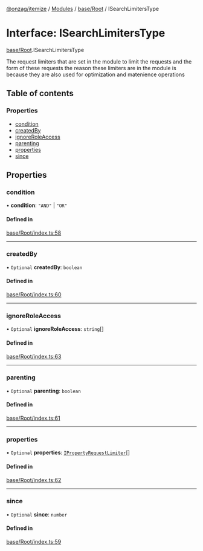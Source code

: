 [@onzag/itemize](../README.md) / [Modules](../modules.md) / [base/Root](../modules/base_Root.md) / ISearchLimitersType

# Interface: ISearchLimitersType

[base/Root](../modules/base_Root.md).ISearchLimitersType

The request limiters that are set in the module
to limit the requests and the form of these requests
the reason these limiters are in the module is because
they are also used for optimization and matenience operations

## Table of contents

### Properties

- [condition](base_Root.ISearchLimitersType.md#condition)
- [createdBy](base_Root.ISearchLimitersType.md#createdby)
- [ignoreRoleAccess](base_Root.ISearchLimitersType.md#ignoreroleaccess)
- [parenting](base_Root.ISearchLimitersType.md#parenting)
- [properties](base_Root.ISearchLimitersType.md#properties)
- [since](base_Root.ISearchLimitersType.md#since)

## Properties

### condition

• **condition**: ``"AND"`` \| ``"OR"``

#### Defined in

[base/Root/index.ts:58](https://github.com/onzag/itemize/blob/73e0c39e/base/Root/index.ts#L58)

___

### createdBy

• `Optional` **createdBy**: `boolean`

#### Defined in

[base/Root/index.ts:60](https://github.com/onzag/itemize/blob/73e0c39e/base/Root/index.ts#L60)

___

### ignoreRoleAccess

• `Optional` **ignoreRoleAccess**: `string`[]

#### Defined in

[base/Root/index.ts:63](https://github.com/onzag/itemize/blob/73e0c39e/base/Root/index.ts#L63)

___

### parenting

• `Optional` **parenting**: `boolean`

#### Defined in

[base/Root/index.ts:61](https://github.com/onzag/itemize/blob/73e0c39e/base/Root/index.ts#L61)

___

### properties

• `Optional` **properties**: [`IPropertyRequestLimiter`](base_Root.IPropertyRequestLimiter.md)[]

#### Defined in

[base/Root/index.ts:62](https://github.com/onzag/itemize/blob/73e0c39e/base/Root/index.ts#L62)

___

### since

• `Optional` **since**: `number`

#### Defined in

[base/Root/index.ts:59](https://github.com/onzag/itemize/blob/73e0c39e/base/Root/index.ts#L59)
